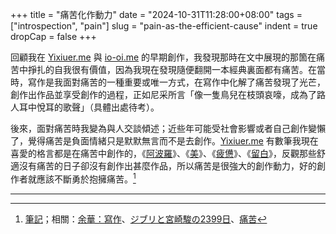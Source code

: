+++
title = "痛苦化作動力"
date = "2024-10-31T11:28:00+08:00"
tags = ["introspection", "pain"]
slug = "pain-as-the-efficient-cause"
indent = true
dropCap = false
+++

回顧我在 [Yixiuer.me](https://yixiuer.me) 與 [io-oi.me](https://io-oi.me) 的早期創作，我發現那時在文中展現的那箇在痛苦中掙扎的自我很有價值，因為我現在發現隨便翻開一本經典裏面都有痛苦。在當時，寫作是我面對痛苦的一種重要或唯一方式，在寫作中化解了痛苦發現了光芒，創作出作品並享受創作的過程，正如尼采所言「像一隻鳥兒在枝頭哀嚎，成為了路人耳中悅耳的歌聲」（具體出處待考）。

後來，面對痛苦時我變為與人交談傾述；近些年可能受社會影響或者自己創作變懶了，覺得痛苦是負面情緒只是默默無言而不是去創作。[Yixiuer.me](https://yixiuer.me/) 有數筆我現在喜愛的格言都是在痛苦中創作的，《[阿波羅](https://yixiuer.me/aphorism/apollo/)》、《[美](https://yixiuer.me/aphorism/aesthetics/)》、《[疲憊](https://yixiuer.me/aphorism/weary/)》、《[留白](https://yixiuer.me/aphorism/blank-leaving/)》，反觀那些舒適沒有痛苦的日子卻沒有創作出甚麼作品，所以痛苦是很強大的創作動力，好的創作者就應該不斷勇於抱擁痛苦。[^1]

---

[^1]: [筆記](https://reuixiy.notion.site/130c9131ed4f807a9354dfd5da8e8a69)；相關：[余華：寫作](https://yixiuer.me/excerpts/yu-hua-writing/)、[ジブリと宮崎駿の2399日](https://reuixiy.notion.site/3575b6020b6f4294b72118692731d67e)、[痛苦](https://reuixiy.notion.site/126c9131ed4f8061892dedf10c60e0ce)
